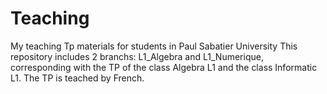 # Teaching
My teaching Tp materials for students in Paul Sabatier University
This repository includes 2 branchs: L1_Algebra and L1_Numerique, corresponding with the TP of the class Algebra L1 and the class Informatic L1. The TP is teached by French.  
